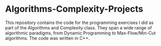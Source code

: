 # Algorithms-Complexity-Projects
This repository contains the code for the programming exercises I did as part of the Algorithms and Complexity class. They span a wide range of algorithmic paradigms, from Dynamic Programming to Max-Flow/Min-Cut algorithms. The code was written in C++.
